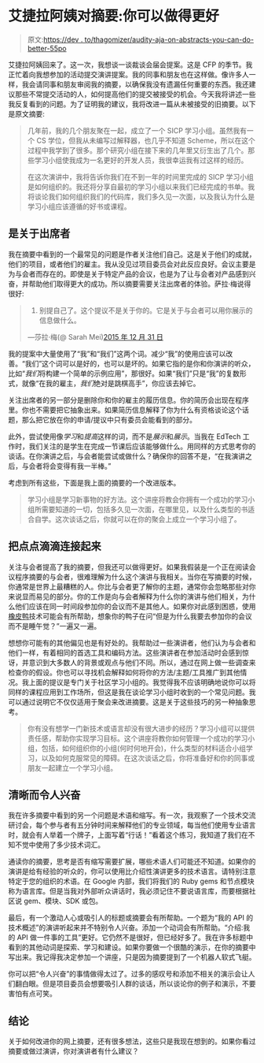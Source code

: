 # 艾捷拉阿姨对摘要:你可以做得更好

> 原文:[https://dev . to/thagomizer/audity-aja-on-abstracts-you-can-do-better-55po](https://dev.to/thagomizer/auntie-aja-on-abstracts-you-can-do-better-55po)

艾捷拉阿姨回来了。这一次，我想谈一谈裁谈会届会提案。这是 CFP 的季节。我正忙着向我想参加的活动提交演讲提案。我的同事和朋友也在这样做。像许多人一样，我会请同事和朋友审阅我的摘要，以确保我没有遗漏任何重要的东西。我还建议那些不常提交活动的人，如何提高他们的提交被接受的机会。今天我将讲述一些我反复看到的问题。为了证明我的建议，我将改进一篇从未被接受的旧摘要。以下是原文摘要:

> 几年前，我的几个朋友聚在一起，成立了一个 SICP 学习小组。虽然我有一个 CS 学位，但我从未编写过解释器，也几乎不知道 Scheme，所以在这个过程中我学到了很多。那个研究小组在接下来的几年里又衍生出了几个。那些学习小组使我成为一名更好的开发人员，我很幸运我有过这样的经历。
> 
> 在这次演讲中，我将告诉你我们在不到一年的时间里完成的 SICP 学习小组是如何组织的。我还将分享自最初的学习小组以来我们已经完成的书单。我将谈论我们如何组织我们的代码库，我们多久见一次面，以及我认为什么是学习小组应该遵循的好书或课程。

## 是关于出席者

我在摘要中看到的一个最常见的问题是作者关注他们自己。这是关于他们的成就，他们的项目，或者他们的雇主。我从没见过项目委员会对此反应良好。会议主要是为与会者而存在的。即使是关于特定产品的会议，也是为了让与会者对产品感到兴奋，并帮助他们取得更大的成功。所以摘要需要关注出席者的体验。萨拉·梅说得很好:

> 1.  别提自己了。这个提议不是关于你的。它是关于与会者可以用你展示的信息做什么。
> 
> —莎拉·梅(@ Sarah Mei)[2015 年 12 月 31 日](https://twitter.com/sarahmei/status/682357215978586112?ref_src=twsrc%5Etfw)

我的提案中大量使用了“我”和“我们”这两个词。减少“我”的使用应该可以改善。“我们”这个词可以是好的，也可以是坏的。如果它指的是你和你演讲的听众，比如“*我们*将构建一个简单的示例应用”，那很好。如果“我们”只是“我”的复数形式，就像“在我的雇主，*我们*绝对是跳棋高手”，你应该去掉它。

关注出席者的另一部分是删除你和你的雇主的履历信息。你的简历会出现在程序里。你也不需要把它抽象出来。如果简历信息解释了你为什么有资格谈论这个话题，那么把它放在你的申请/提议中只有委员会能看到的部分。

此外，尝试使用像*学习*和*提高*这样的词，而不是*展示*和*展示*。当我在 EdTech 工作时，我们关注的是学生在完成一节课后应该能够做什么。用同样的方式思考你的谈话。在你演讲之后，与会者能尝试或做什么？确保你的回答不是，“在我演讲之后，与会者将会变得有我一半棒。”

考虑到所有这些，下面是我上面的摘要的一个改进版本。

> 学习小组是学习新事物的好方法。这个讲座将教会你拥有一个成功的学习小组所需要知道的一切，包括多久见一次面，在哪里见，以及什么类型的书适合自学。这次谈话之后，你就可以在你的聚会上成立一个学习小组了。

## 把点点滴滴连接起来

关注与会者提高了我的摘要，但我还可以做得更好。如果我假装是一个正在阅读会议程序摘要的与会者，很难理解为什么这个演讲与我相关。当你在写摘要的时候，你通常是世界上最糟糕的人。你比与会者更了解你的主题，通常你会忽略那些对你来说显而易见的部分。你的工作是向与会者解释为什么你的演讲与他们相关，为什么他们应该在同一时间段参加你的会议而不是其他人。如果你对此感到困惑，使用[橡皮鸭](https://rubberduckdebugging.com/)技术可能会有所帮助，想象你的鸭子在问“但是为什么我要去参加你的会议而不是睡午觉？”一遍又一遍。

想想你可能有的其他偏见也是有好处的。我帮助过一些演讲者，他们认为与会者和他们一样，有着相同的首选工具和编码方法。这些演讲者在参加活动时会感到惊讶，并意识到大多数人的背景或观点与他们不同。所以，通过在网上做一些调查来检查你的假设。你也可以寻找机会解释如何将你的方法/主题/工具推广到其他情况。我上面的提议是专门关于社区学习小组的。我觉得我不应该明确地说你可以将同样的课程应用到工作场所，但这是我在谈论学习小组时收到的一个常见问题。我可以通过说明它不仅仅适用于聚会来改进摘要。这是关于这些技巧的另一种抽象思考。

> 你有没有想学一门新技术或语言却没有很大进步的经历？学习小组可以提供责任感，帮助你实现学习目标。这个讲座将教你如何管理一个成功的学习小组，包括，如何组织你的小组(何时何地开会)，什么类型的材料适合小组学习，以及如何克服常见的障碍。在这次谈话之后，你将准备好和你的同事或朋友一起建立一个学习小组。

## 清晰而令人兴奋

我在许多摘要中看到的另一个问题是术语和缩写。有一次，我观察了一个技术交流研讨会，每个参与者有五分钟时间来解释他们的专业领域，每当他们使用专业语言时，就会有人举着一个牌子，上面写着“行话！”看着这个练习，我知道了我们在不知不觉中使用了多少技术词汇。

通读你的摘要，思考是否有缩写需要扩展，哪些术语人们可能还不知道。如果你的演讲是给有经验的听众的，你可以使用比介绍性演讲更多的技术语言。请特别注意特定于您的组织的术语。在 Google 内部，我们将我们的 Ruby gems 和节点模块称为语言库。但是当我对外部听众讲话时，我必须记住不要说语言库，而要根据社区说 gem、模块、SDK 或包。

最后，有一个激动人心或吸引人的标题或摘要会有所帮助。一个题为“我的 API 的技术概述”的演讲听起来并不特别令人兴奋。添加一个动词会有所帮助。“介绍:我的 API 做一件事的工具”更好。它仍然不是很好，但已经好多了。我在许多标题中看到的其他动词是探索、学习和建设。如果你要做一个很酷的演示，在你的摘要中写出来。我记得我决定参加一个讲座，只是因为摘要提到了一个机器人软式飞艇。

你可以把“令人兴奋”的事情做得太过了。过多的感叹号和添加不相关的演示会让人们翻白眼。但是项目委员会想要吸引人群的谈话，所以谈论你的例子和演示，不要害怕有点可笑。

## 结论

关于如何改进你的网上摘要，还有很多想法，这些只是我现在想到的。如果你看过摘要或做过演讲，你对演讲者有什么建议？